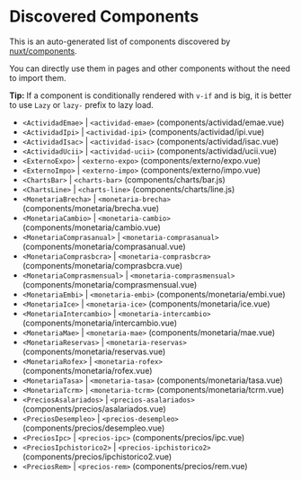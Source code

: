 # Discovered Components

This is an auto-generated list of components discovered by [nuxt/components](https://github.com/nuxt/components).

You can directly use them in pages and other components without the need to import them.

**Tip:** If a component is conditionally rendered with `v-if` and is big, it is better to use `Lazy` or `lazy-` prefix to lazy load.

- `<ActividadEmae>` | `<actividad-emae>` (components/actividad/emae.vue)
- `<ActividadIpi>` | `<actividad-ipi>` (components/actividad/ipi.vue)
- `<ActividadIsac>` | `<actividad-isac>` (components/actividad/isac.vue)
- `<ActividadUcii>` | `<actividad-ucii>` (components/actividad/ucii.vue)
- `<ExternoExpo>` | `<externo-expo>` (components/externo/expo.vue)
- `<ExternoImpo>` | `<externo-impo>` (components/externo/impo.vue)
- `<ChartsBar>` | `<charts-bar>` (components/charts/bar.js)
- `<ChartsLine>` | `<charts-line>` (components/charts/line.js)
- `<MonetariaBrecha>` | `<monetaria-brecha>` (components/monetaria/brecha.vue)
- `<MonetariaCambio>` | `<monetaria-cambio>` (components/monetaria/cambio.vue)
- `<MonetariaComprasanual>` | `<monetaria-comprasanual>` (components/monetaria/comprasanual.vue)
- `<MonetariaComprasbcra>` | `<monetaria-comprasbcra>` (components/monetaria/comprasbcra.vue)
- `<MonetariaComprasmensual>` | `<monetaria-comprasmensual>` (components/monetaria/comprasmensual.vue)
- `<MonetariaEmbi>` | `<monetaria-embi>` (components/monetaria/embi.vue)
- `<MonetariaIce>` | `<monetaria-ice>` (components/monetaria/ice.vue)
- `<MonetariaIntercambio>` | `<monetaria-intercambio>` (components/monetaria/intercambio.vue)
- `<MonetariaMae>` | `<monetaria-mae>` (components/monetaria/mae.vue)
- `<MonetariaReservas>` | `<monetaria-reservas>` (components/monetaria/reservas.vue)
- `<MonetariaRofex>` | `<monetaria-rofex>` (components/monetaria/rofex.vue)
- `<MonetariaTasa>` | `<monetaria-tasa>` (components/monetaria/tasa.vue)
- `<MonetariaTcrm>` | `<monetaria-tcrm>` (components/monetaria/tcrm.vue)
- `<PreciosAsalariados>` | `<precios-asalariados>` (components/precios/asalariados.vue)
- `<PreciosDesempleo>` | `<precios-desempleo>` (components/precios/desempleo.vue)
- `<PreciosIpc>` | `<precios-ipc>` (components/precios/ipc.vue)
- `<PreciosIpchistorico2>` | `<precios-ipchistorico2>` (components/precios/ipchistorico2.vue)
- `<PreciosRem>` | `<precios-rem>` (components/precios/rem.vue)

